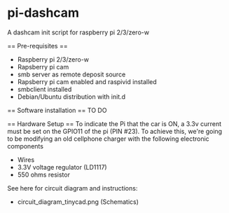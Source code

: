 # pi-dashcam
A dashcam init script for raspberry pi 2/3/zero-w


== Pre-requisites ==
* Raspberry pi 2/3/zero-w
* Rapsberry pi cam
* smb server as remote deposit source
* Rapsberry pi cam enabled and raspivid installed
* smbclient installed
* Debian/Ubuntu distribution with init.d

== Software installation ==
TO DO


== Hardware Setup ==
To indicate the Pi that the car is ON, a 3.3v current must be set on the GPIO11 of the pi (PIN #23).
To achieve this, we're going to be modifying an old cellphone charger with the following electronic components

 * Wires
 * 3.3V voltage regulator (LD1117)
 * 550 ohms resistor

 See here for circuit diagram and instructions:
  * circuit_diagram_tinycad.png (Schematics)
